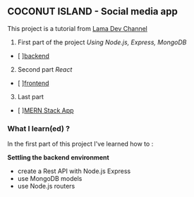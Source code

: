 ## COCONUT ISLAND - Social media app

This project is a tutorial from [Lama Dev Channel](https://www.youtube.com/c/LamaDev)

1. First part of the project
*Using Node.js, Express, MongoDB*
- [ ][backend](https://www.youtube.com/watch?v=ldGl6L4Vktk&t=0s&ab_channel=LamaDev)

2. Second part 
*React*
- [ ][frontend](https://www.youtube.com/watch?v=ldGl6L4Vktk&t=0s&ab_channel=LamaDev)

3. Last part
- [ ][MERN Stack App](https://www.youtube.com/watch?v=pFHyZvVxce0&t=5911s&ab_channel=LamaDev)

### What I learn(ed) ? 

In the first part of this project I've learned how to : 

**Settling the backend environment**
- create a Rest API with Node.js Express
- use MongoDB models 
- use Node.js routers


